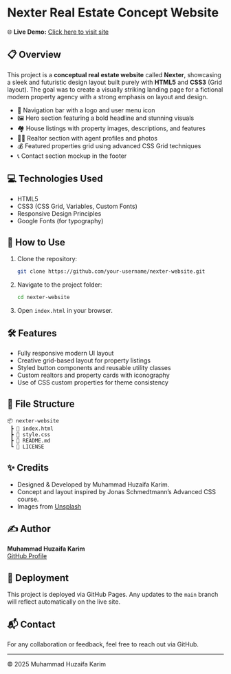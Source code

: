 # Nexter Real Estate Concept Website

🌐 **Live Demo:** [Click here to visit site](https://huzaifa-frontend.github.io/nexter-website/)

## 📋 Overview
This project is a **conceptual real estate website** called **Nexter**, showcasing a sleek and futuristic design layout built purely with **HTML5** and **CSS3** (Grid layout). The goal was to create a visually striking landing page for a fictional modern property agency with a strong emphasis on layout and design.

- 🧭 Navigation bar with a logo and user menu icon
- 🖼️ Hero section featuring a bold headline and stunning visuals
- 🏘️ House listings with property images, descriptions, and features
- 👩‍💼 Realtor section with agent profiles and photos
- 💰 Featured properties grid using advanced CSS Grid techniques
- 📞 Contact section mockup in the footer

## 💻 Technologies Used

- HTML5
- CSS3 (CSS Grid, Variables, Custom Fonts)
- Responsive Design Principles
- Google Fonts (for typography)

## 🚀 How to Use

1. Clone the repository:
   ```bash
   git clone https://github.com/your-username/nexter-website.git
   ```
2. Navigate to the project folder:
   ```bash
   cd nexter-website
   ```
3. Open `index.html` in your browser.

## 🛠️ Features

- Fully responsive modern UI layout
- Creative grid-based layout for property listings
- Styled button components and reusable utility classes
- Custom realtors and property cards with iconography
- Use of CSS custom properties for theme consistency

## 📁 File Structure

```
📦 nexter-website
 ┣ 📄 index.html
 ┣ 📄 style.css
 ┣ 📄 README.md
 ┗ 📄 LICENSE
```

## ✨ Credits

- Designed & Developed by Muhammad Huzaifa Karim.
- Concept and layout inspired by Jonas Schmedtmann’s Advanced CSS course.
- Images from [Unsplash](https://unsplash.com/)

## ✍️ Author

**Muhammad Huzaifa Karim**  
[GitHub Profile](https://github.com/huzaifakarim1)

## 🔄 Deployment

This project is deployed via GitHub Pages. Any updates to the `main` branch will reflect automatically on the live site.

## 📬 Contact

For any collaboration or feedback, feel free to reach out via GitHub.

---

© 2025 Muhammad Huzaifa Karim